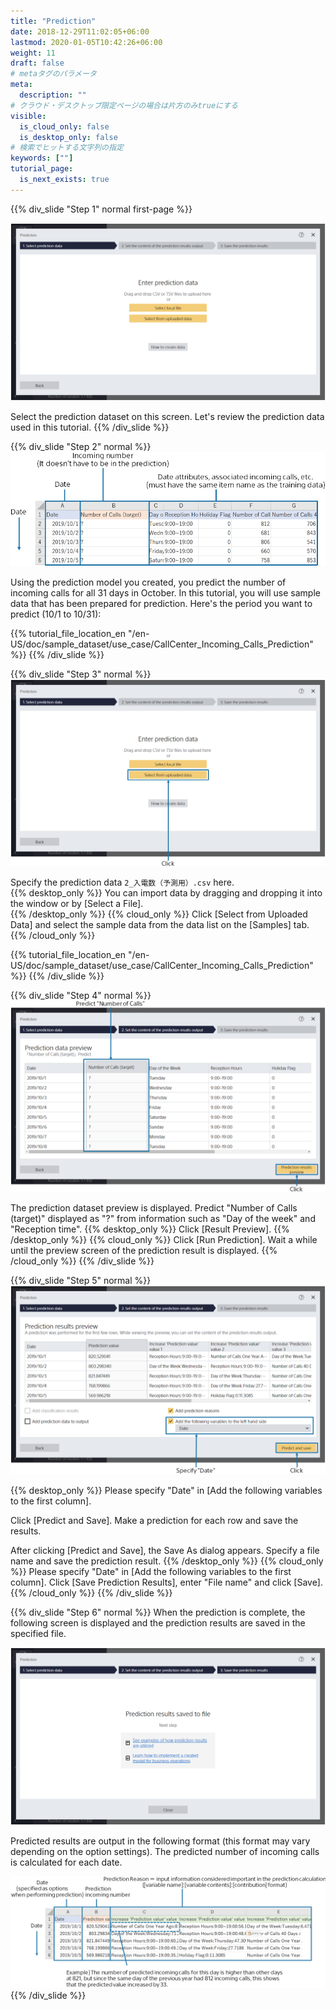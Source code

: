 ```yaml
---
title: "Prediction"
date: 2018-12-29T11:02:05+06:00
lastmod: 2020-01-05T10:42:26+06:00
weight: 11
draft: false
# metaタグのパラメータ
meta:
  description: ""
# クラウド・デスクトップ限定ページの場合は片方のみtrueにする
visible:
  is_cloud_only: false
  is_desktop_only: false
# 検索でヒットする文字列の指定
keywords: [""]
tutorial_page:
  is_next_exists: true
---
```


{{% div_slide "Step 1" normal first-page %}}

![](../img_en/t_slide15.png)

Select the prediction dataset on this screen. Let's review the prediction data used in this tutorial.
{{% /div_slide %}}

{{% div_slide "Step 2" normal %}}
![](../img_en/t_slide16.png)

Using the prediction model you created, you predict the number of incoming calls for all 31 days in October.
In this tutorial, you will use sample data that has been prepared for prediction.
Here's the period you want to predict (10/1 to 10/31):

{{% tutorial_file_location_en "/en-US/doc/sample_dataset/use_case/CallCenter_Incoming_Calls_Prediction" %}}
{{% /div_slide %}}

{{% div_slide "Step 3" normal %}}
![](../img_en/t_slide17.png)

Specify the prediction data `2_入電数（予測用）.csv` here.<br/>
{{% desktop_only %}}
You can import data by dragging and dropping it into the window or by [Select a File].<br/>
{{% /desktop_only %}}
{{% cloud_only %}}
Click [Select from Uploaded Data] and select the sample data from the data list on the [Samples] tab.
{{% /cloud_only %}}

{{% tutorial_file_location_en "/en-US/doc/sample_dataset/use_case/CallCenter_Incoming_Calls_Prediction" %}}
{{% /div_slide %}}

{{% div_slide "Step 4" normal %}}
![](../img_en/t_slide21.png)

The prediction dataset preview is displayed.
Predict "Number of Calls (target)" displayed as "?"  from information such as "Day of the week" and "Reception time".
{{% desktop_only %}}
Click [Result Preview].
{{% /desktop_only %}}
{{% cloud_only %}}
Click [Run Prediction]. Wait a while until the preview screen of the prediction result is displayed.
{{% /cloud_only %}}
{{% /div_slide %}}

{{% div_slide "Step 5" normal %}}
![](../img_en/t_slide22.png)

{{% desktop_only %}}
Please specify "Date" in [Add the following variables to the first column].

Click [Predict and Save].
Make a prediction for each row and save the results.

After clicking [Predict and Save], the Save As dialog appears.
Specify a file name and save the prediction result.
{{% /desktop_only %}}
{{% cloud_only %}}
Please specify "Date" in [Add the following variables to the first column].
Click [Save Prediction Results], enter "File name" and click [Save].
{{% /cloud_only %}}
{{% /div_slide %}}

{{% div_slide "Step 6" normal %}}
When the prediction is complete, the following screen is displayed and the prediction results are saved in the specified file.

![](../img_en/t_slide23.png)

Predicted results are output in the following format (this format may vary depending on the option settings).
The predicted number of incoming calls is calculated for each date.

![](../img_en/t_slide19.png)
{{% /div_slide %}}
